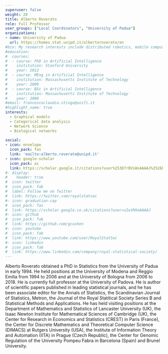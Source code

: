 ```yaml
---
superuser: false
weight: 20
title: Alberto Roverato
role: Full Professor
user_groups: ["Local Coordinators", "University of Padua"]
organizations:
- name: University of Padua
  url: https://homes.stat.unipd.it/albertoroverato/en
#bio: My research interests include distributed robotics, mobile computing and programmable matter.
#education:
#  courses:
#  - course: PhD in Artificial Intelligence
#    institution: Stanford University
#    year: 2012
#  - course: MEng in Artificial Intelligence
#    institution: Massachusetts Institute of Technology
#    year: 2009
#  - course: BSc in Artificial Intelligence
#    institution: Massachusetts Institute of Technology
#    year: 2008
#email: francescoclaudio.stingo@unifi.it
#highlight_name: true
interests:
  - Graphical models
  - Categorical data analysis
  - Network Science
  - Biological networks
  
social:
- icon: envelope
  icon_pack: fas
  link: 'mailto:alberto.roverato@unipd.it'
- icon: google-scholar
  icon_pack: ai
  link: https://scholar.google.it/citations?user%253D7rBViWsAAAAJ%2526hl%253Dit
#- display:
#    header: true
#  icon: twitter
#  icon_pack: fab
#  label: Follow me on Twitter
#  link: https://twitter.com/royalstatsoc
#- icon: graduation-cap
#  icon_pack: fas
#  link: https://scholar.google.co.uk/citations?user=sIwtMXoAAAAJ
#- icon: github
#  icon_pack: fab
#  link: https://github.com/gcushen
#- icon: youtube
#  icon_pack: fab
#  link: https://www.youtube.com/user/RoyalStatSoc
#- icon: linkedin
#  icon_pack: fab
#  link: https://www.linkedin.com/company/royal-statistical-society/
---
```


Alberto Roverato obtained a PhD in Statistics from the University of Padua in early 1994. He held positions at the University of Modena and Reggio Emilia from 1994 to 2006 and at the University of Bologna from 2006 to 2018. He is currently full professor at the University of Padova. He is author of scientific papers published in leading statistical journals, and he has been associate editor for the Annals of Statistics, the Scandinavian Journal of Statistics, Metron, the Journal of the Royal Statitical Society Series B and Statistical Methods and Applications. He has held visiting positions at the Department of Mathematics and Statistics of Lancaster University (UK), the Isaac Newton Institute for Mathematical Sciences of  Cambridge (UK), the Center for Research in Economics and Statistics (CREST) in Paris (France), the Center for Discrete Mathematics and Theoretical Computer Science (DIMACS) at Rutgers University (USA), the Institute of Information Theory and Automation (IITA) in Prague (Czech Republic), the Center for Genomic Regulation of the University Pompeu Fabra in Barcelona (Spain) and Brunel University.



